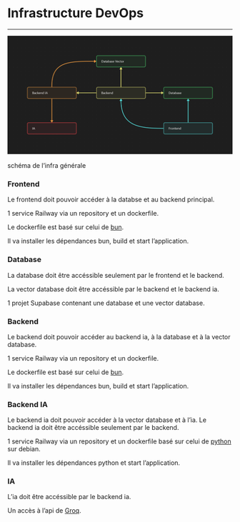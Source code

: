 # Infrastructure DevOps

---

![schéma de l’infra générale](Infrastructure_Docker.png)

schéma de l’infra générale

### **Frontend**

Le frontend doit pouvoir accéder à la databse et au backend principal.

1 service Railway via un repository et un dockerfile.

Le dockerfile est basé sur celui de [bun](https://hub.docker.com/r/oven/bun).

Il va installer les dépendances bun, build et start l’application.

### **Database**

La database doit être accéssible seulement par le frontend et le backend.

La vector database doit être accéssible par le backend et le backend ia.

1 projet Supabase contenant une database et une vector database.

### **Backend**

Le backend doit pouvoir accéder au backend ia, à la database et à la vector database.

1 service Railway via un repository et un dockerfile.

Le dockerfile est basé sur celui de [bun](https://hub.docker.com/r/oven/bun).

Il va installer les dépendances bun, build et start l’application.

### **Backend IA**

Le backend ia doit pouvoir accéder à la vector database et à l’ia. Le backend ia doit être accéssible seulement par le backend.

1 service Railway via un repository et un dockerfile basé sur celui de [python](https://hub.docker.com/_/python) sur debian.

Il va installer les dépendances python et start l’application.

### **IA**

L’ia doit être accéssible par le backend ia.

Un accès à l’api de [Groq](https://console.groq.com/playground).